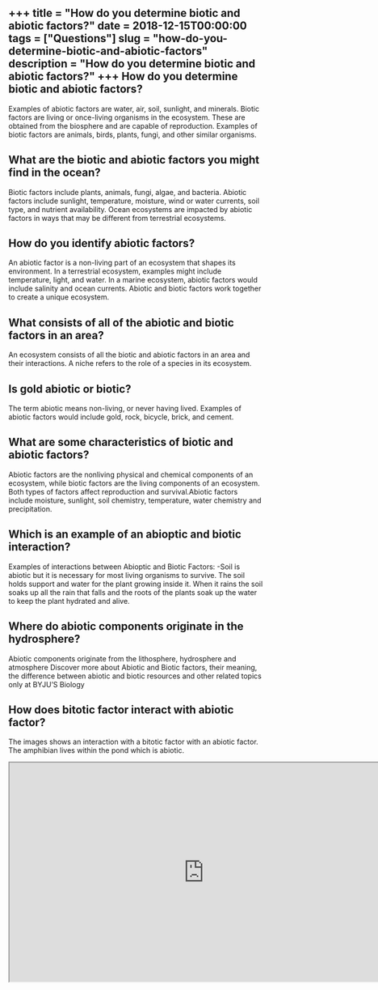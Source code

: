 +++
title = "How do you determine biotic and abiotic factors?"
date = 2018-12-15T00:00:00
tags = ["Questions"]
slug = "how-do-you-determine-biotic-and-abiotic-factors"
description = "How do you determine biotic and abiotic factors?"
+++
How do you determine biotic and abiotic factors?
------------------------------------------------

Examples of abiotic factors are water, air, soil, sunlight, and minerals. Biotic factors are living or once-living organisms in the ecosystem. These are obtained from the biosphere and are capable of reproduction. Examples of biotic factors are animals, birds, plants, fungi, and other similar organisms.

What are the biotic and abiotic factors you might find in the ocean?
--------------------------------------------------------------------

Biotic factors include plants, animals, fungi, algae, and bacteria. Abiotic factors include sunlight, temperature, moisture, wind or water currents, soil type, and nutrient availability. Ocean ecosystems are impacted by abiotic factors in ways that may be different from terrestrial ecosystems.

How do you identify abiotic factors?
------------------------------------

An abiotic factor is a non-living part of an ecosystem that shapes its environment. In a terrestrial ecosystem, examples might include temperature, light, and water. In a marine ecosystem, abiotic factors would include salinity and ocean currents. Abiotic and biotic factors work together to create a unique ecosystem.

What consists of all of the abiotic and biotic factors in an area?
------------------------------------------------------------------

An ecosystem consists of all the biotic and abiotic factors in an area and their interactions. A niche refers to the role of a species in its ecosystem.

Is gold abiotic or biotic?
--------------------------

The term abiotic means non-living, or never having lived. Examples of abiotic factors would include gold, rock, bicycle, brick, and cement.

What are some characteristics of biotic and abiotic factors?
------------------------------------------------------------

Abiotic factors are the nonliving physical and chemical components of an ecosystem, while biotic factors are the living components of an ecosystem. Both types of factors affect reproduction and survival.Abiotic factors include moisture, sunlight, soil chemistry, temperature, water chemistry and precipitation.

Which is an example of an abioptic and biotic interaction?
----------------------------------------------------------

Examples of interactions between Abioptic and Biotic Factors: -Soil is abiotic but it is necessary for most living organisms to survive. The soil holds support and water for the plant growing inside it. When it rains the soil soaks up all the rain that falls and the roots of the plants soak up the water to keep the plant hydrated and alive.

Where do abiotic components originate in the hydrosphere?
---------------------------------------------------------

Abiotic components originate from the lithosphere, hydrosphere and atmosphere Discover more about Abiotic and Biotic factors, their meaning, the difference between abiotic and biotic resources and other related topics only at BYJU’S Biology

How does bitotic factor interact with abiotic factor?
-----------------------------------------------------

The images shows an interaction with a bitotic factor with an abiotic factor. The amphibian lives within the pond which is abiotic.

<iframe allow="accelerometer; autoplay; clipboard-write; encrypted-media; gyroscope; picture-in-picture" allowfullscreen="" class="__youtube_prefs__  epyt-is-override  no-lazyload" data-no-lazy="1" data-origheight="433" data-origwidth="770" data-skipgform_ajax_framebjll="" height="433" id="_ytid_53973" loading="lazy" src="https://www.youtube.com/embed/0mjafH5pVLA?enablejsapi=1&autoplay=0&cc_load_policy=0&cc_lang_pref=&iv_load_policy=1&loop=0&modestbranding=0&rel=1&fs=1&playsinline=0&autohide=2&theme=dark&color=red&controls=1&" title="YouTube player" width="770"></iframe>